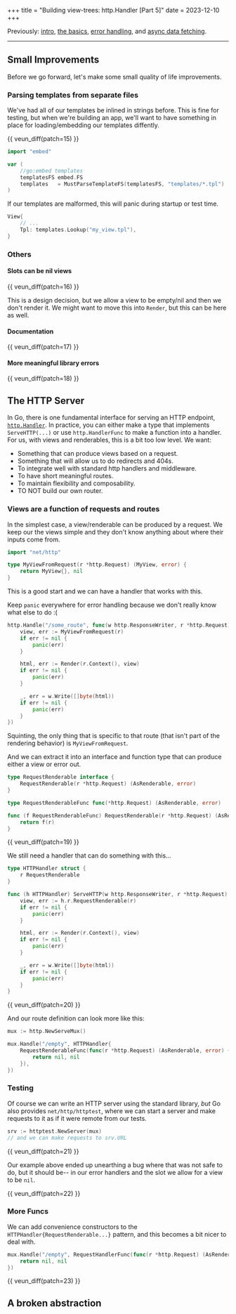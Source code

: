 +++
title = "Building view-trees: http.Handler [Part 5]"
date = 2023-12-10
+++

Previously: [intro][part-1], [the basics][part-2], [error handling][part-3],
and [async data fetching][part-4].

---

## Small Improvements

Before we go forward, let's make some small quality of life improvements.

### Parsing templates from separate files

We've had all of our templates be inlined in strings before. This is
fine for testing, but when we're building an app, we'll want to have
something in place for loading/embedding our templates diffently.

{{ veun_diff(patch=15) }}

```go
import "embed"

var (
    //go:embed templates
    templatesFS embed.FS
    templates   = MustParseTemplateFS(templatesFS, "templates/*.tpl")
)
```

If our templates are malformed, this will panic during startup or test
time.

```go
View{
    // ...
    Tpl: templates.Lookup("my_view.tpl"),
}
```

### Others

#### Slots can be nil views

{{ veun_diff(patch=16) }}

This is a design decision, but we allow a view to be empty/nil and then
we don't render it. We might want to move this into `Render`, but
this can be here as well.

#### Documentation

{{ veun_diff(patch=17) }}

#### More meaningful library errors

{{ veun_diff(patch=18) }}

## The HTTP Server

In Go, there is one fundamental interface for serving an HTTP endpoint,
[`http.Handler`][http-handler]. In practice, you can either make a type
that implements `ServeHTTP(...)` or use `http.HandlerFunc` to make a
function into a handler. For us, with views and renderables, this is
a bit too low level. We want:

- Something that can produce views based on a request.
- Something that will allow us to do redirects and 404s.
- To integrate well with standard http handlers and middleware.
- To have short meaningful routes.
- To maintain flexibility and composability.
- TO NOT build our own router.

### Views are a function of requests and routes

In the simplest case, a view/renderable can be produced by a request.
We keep our the views simple and they don't know anything about
where their inputs come from.


```go
import "net/http"

type MyViewFromRequest(r *http.Request) (MyView, error) {
    return MyView{}, nil
}
```

This is a good start and we can have a handler that works with
this.

Keep `panic` everywhere for error handling because we don't really
know what else to do :(

```go
http.Handle("/some_route", func(w http.ResponseWriter, r *http.Request) {
    view, err := MyViewFromRequest(r)
    if err != nil {
        panic(err)
    }

    html, err := Render(r.Context(), view)
    if err != nil {
        panic(err)
    }

    _, err = w.Write([]byte(html))
    if err != nil {
        panic(err)
    }
})
```

Squinting, the only thing that is specific to that route (that isn't part of
the rendering behavior) is `MyViewFromRequest`.

And we can extract it into an interface and function type that can
produce either a view or error out.

```go
type RequestRenderable interface {
    RequestRenderable(r *http.Request) (AsRenderable, error)
}

type RequestRenderableFunc func(*http.Request) (AsRenderable, error)

func (f RequestRenderableFunc) RequestRenderable(r *http.Request) (AsRenderable, error) {
    return f(r)
}
```

{{ veun_diff(patch=19) }}

We still need a handler that can do something with this...

```go
type HTTPHandler struct {
    r RequestRenderable
}

func (h HTTPHandler) ServeHTTP(w http.ResponseWriter, r *http.Request) {
    view, err := h.r.RequestRenderable(r)
    if err != nil {
        panic(err)
    }

    html, err := Render(r.Context(), view)
    if err != nil {
        panic(err)
    }

    _, err = w.Write([]byte(html))
    if err != nil {
        panic(err)
    }
}
```

{{ veun_diff(patch=20) }}

And our route definition can look more like this:

```go
mux := http.NewServeMux()

mux.Handle("/empty", HTTPHandler{
    RequestRenderableFunc(func(r *http.Request) (AsRenderable, error) {
        return nil, nil
    }),
})
```

### Testing

Of course we can write an HTTP server using the standard library, *but* Go also
provides `net/http/httptest`, where we can start a server and make requests
to it as if it were remote from our tests.

```go
srv := httptest.NewServer(mux)
// and we can make requests to srv.URL
```

{{ veun_diff(patch=21) }}

Our example above ended up unearthing a bug where that was not safe to do,
but it should be-- in our error handlers and the slot we allow for a view
to be `nil`.

{{ veun_diff(patch=22) }}

### More Funcs

We can add convenience constructors to the `HTTPHandler{RequestRenderable...}`
pattern, and this becomes a bit nicer to deal with.

```go
mux.Handle("/empty", RequestHandlerFunc(func(r *http.Request) (AsRenderable, error) {
    return nil, nil
})
```

{{ veun_diff(patch=23) }}

## A broken abstraction




[part-1]: /writes/building-view-trees-in-go-part-1
[part-2]: /writes/building-view-trees-in-go-part-2
[part-3]: /writes/building-view-trees-in-go-part-3
[part-4]: /writes/building-view-trees-in-go-part-4
[http-handler]: https://pkg.go.dev/net/http#Handler
